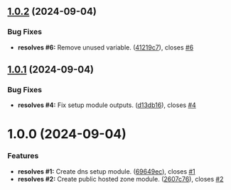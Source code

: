 ## [1.0.2](https://github.com/flagscript/terraform-aws-flagscript-dns/compare/v1.0.1...v1.0.2) (2024-09-04)


### Bug Fixes

* **resolves #6:** Remove unused variable. ([41219c7](https://github.com/flagscript/terraform-aws-flagscript-dns/commit/41219c7dfde217ba90eb947770e8341ed58f5d49)), closes [#6](https://github.com/flagscript/terraform-aws-flagscript-dns/issues/6)

## [1.0.1](https://github.com/flagscript/terraform-aws-flagscript-dns/compare/v1.0.0...v1.0.1) (2024-09-04)


### Bug Fixes

* **resolves #4:** Fix setup module outputs. ([d13db16](https://github.com/flagscript/terraform-aws-flagscript-dns/commit/d13db1684f16a4aa5613e7e3f7730b619d8659b6)), closes [#4](https://github.com/flagscript/terraform-aws-flagscript-dns/issues/4)

# 1.0.0 (2024-09-04)


### Features

* **resolves #1:** Create dns setup module. ([69649ec](https://github.com/flagscript/terraform-aws-flagscript-dns/commit/69649ecd5385577d05fcfe0d93d13e634dbfbe27)), closes [#1](https://github.com/flagscript/terraform-aws-flagscript-dns/issues/1)
* **resolves #2:** Create public hosted zone module. ([2607c76](https://github.com/flagscript/terraform-aws-flagscript-dns/commit/2607c76615be7a374a7387fc9e5b8ef87d6e35f1)), closes [#2](https://github.com/flagscript/terraform-aws-flagscript-dns/issues/2)
